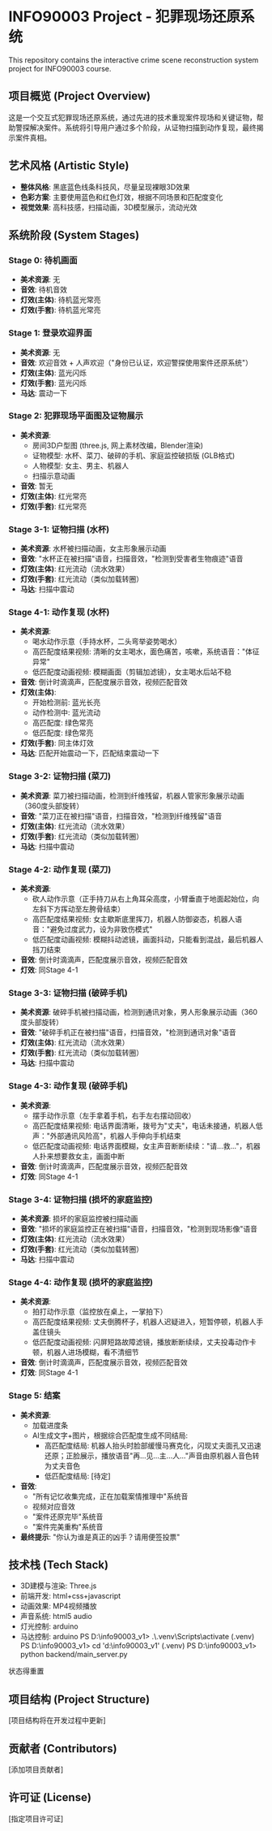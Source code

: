 # INFO90003 Project - 犯罪现场还原系统

This repository contains the interactive crime scene reconstruction system project for INFO90003 course.

## 项目概览 (Project Overview)

这是一个交互式犯罪现场还原系统，通过先进的技术重现案件现场和关键证物，帮助警探解决案件。系统将引导用户通过多个阶段，从证物扫描到动作复现，最终揭示案件真相。

## 艺术风格 (Artistic Style)

- **整体风格**: 黑底蓝色线条科技风，尽量呈现裸眼3D效果
- **色彩方案**: 主要使用蓝色和红色灯效，根据不同场景和匹配度变化
- **视觉效果**: 高科技感，扫描动画，3D模型展示，流动光效

## 系统阶段 (System Stages)

### Stage 0: 待机画面

- **美术资源**: 无
- **音效**: 待机音效
- **灯效(主体)**: 待机蓝光常亮
- **灯效(手套)**: 待机蓝光常亮

### Stage 1: 登录欢迎界面

- **美术资源**: 无
- **音效**: 欢迎音效 + 人声欢迎（"身份已认证，欢迎警探使用案件还原系统"）
- **灯效(主体)**: 蓝光闪烁
- **灯效(手套)**: 蓝光闪烁
- **马达**: 震动一下

### Stage 2: 犯罪现场平面图及证物展示

- **美术资源**: 
  - 房间3D户型图 (three.js, 网上素材改编，Blender渲染)
  - 证物模型: 水杯、菜刀、破碎的手机、家庭监控破损版 (GLB格式)
  - 人物模型: 女主、男主、机器人
  - 扫描示意动画
- **音效**: 暂无
- **灯效(主体)**: 红光常亮
- **灯效(手套)**: 红光常亮

### Stage 3-1: 证物扫描 (水杯)

- **美术资源**: 水杯被扫描动画，女主形象展示动画
- **音效**: "水杯正在被扫描"语音，扫描音效，"检测到受害者生物痕迹"语音
- **灯效(主体)**: 红光流动（流水效果）
- **灯效(手套)**: 红光流动（类似加载转圈）
- **马达**: 扫描中震动

### Stage 4-1: 动作复现 (水杯)

- **美术资源**: 
  - 喝水动作示意（手持水杯，二头弯举姿势喝水）
  - 高匹配度结果视频: 清晰的女主喝水，面色痛苦，咳嗽，系统语音："体征异常"
  - 低匹配度动画视频: 模糊画面（剪辑加滤镜），女主喝水后站不稳
- **音效**: 倒计时滴滴声，匹配度展示音效，视频匹配音效
- **灯效(主体)**: 
  - 开始检测前: 蓝光长亮
  - 动作检测中: 蓝光流动
  - 高匹配度: 绿色常亮
  - 低匹配度: 绿色常亮
- **灯效(手套)**: 同主体灯效
- **马达**: 匹配开始震动一下，匹配结束震动一下

### Stage 3-2: 证物扫描 (菜刀)

- **美术资源**: 菜刀被扫描动画，检测到纤维残留，机器人管家形象展示动画（360度头部旋转）
- **音效**: "菜刀正在被扫描"语音，扫描音效，"检测到纤维残留"语音
- **灯效(主体)**: 红光流动（流水效果）
- **灯效(手套)**: 红光流动（类似加载转圈）
- **马达**: 扫描中震动

### Stage 4-2: 动作复现 (菜刀)

- **美术资源**: 
  - 砍人动作示意（正手持刀从右上角耳朵高度，小臂垂直于地面起始位，向左斜下方挥动至左胯骨结束）
  - 高匹配度结果视频: 女主歇斯底里挥刀，机器人防御姿态，机器人语音："避免过度武力，设为非致伤模式"
  - 低匹配度动画视频: 模糊抖动滤镜，画面抖动，只能看到混战，最后机器人挡刀结束
- **音效**: 倒计时滴滴声，匹配度展示音效，视频匹配音效
- **灯效**: 同Stage 4-1

### Stage 3-3: 证物扫描 (破碎手机)

- **美术资源**: 破碎手机被扫描动画，检测到通讯对象，男人形象展示动画（360度头部旋转）
- **音效**: "破碎手机正在被扫描"语音，扫描音效，"检测到通讯对象"语音
- **灯效(主体)**: 红光流动（流水效果）
- **灯效(手套)**: 红光流动（类似加载转圈）
- **马达**: 扫描中震动

### Stage 4-3: 动作复现 (破碎手机)

- **美术资源**: 
  - 摆手动作示意（左手拿着手机，右手左右摆动回收）
  - 高匹配度结果视频: 电话界面清晰，拨号为"丈夫"，电话未接通，机器人低声："外部通讯风险高"，机器人手伸向手机结束
  - 低匹配度动画视频: 电话界面模糊，女主声音断断续续："请...救..."，机器人扑来想要救女主，画面中断
- **音效**: 倒计时滴滴声，匹配度展示音效，视频匹配音效
- **灯效**: 同Stage 4-1

### Stage 3-4: 证物扫描 (损坏的家庭监控)

- **美术资源**: 损坏的家庭监控被扫描动画
- **音效**: "损坏的家庭监控正在被扫描"语音，扫描音效，"检测到现场影像"语音
- **灯效(主体)**: 红光流动（流水效果）
- **灯效(手套)**: 红光流动（类似加载转圈）
- **马达**: 扫描中震动

### Stage 4-4: 动作复现 (损坏的家庭监控)

- **美术资源**: 
  - 拍打动作示意（监控放在桌上，一掌拍下）
  - 高匹配度结果视频: 丈夫倒腾杯子，机器人迟疑进入，短暂停顿，机器人手盖住镜头
  - 低匹配度动画视频: 闪屏短路故障滤镜，播放断断续续，丈夫投毒动作卡顿，机器人进场模糊，看不清细节
- **音效**: 倒计时滴滴声，匹配度展示音效，视频匹配音效
- **灯效**: 同Stage 4-1

### Stage 5: 结案

- **美术资源**: 
  - 加载进度条
  - AI生成文字+图片，根据综合匹配度生成不同结局:
    - 高匹配度结局: 机器人抬头时脸部缓慢马赛克化，闪现丈夫面孔又迅速还原；正脸展示，播放语音"再...见...主...人..."声音由原机器人音色转为丈夫音色
    - 低匹配度结局: [待定]
- **音效**: 
  - "所有记忆收集完成，正在加载案情推理中"系统音
  - 视频对应音效
  - "案件还原完毕"系统音
  - "案件完美重构"系统音
- **最终提示**: "你认为谁是真正的凶手？请用便签投票"

## 技术栈 (Tech Stack)

- 3D建模与渲染: Three.js
- 前端开发: html+css+javascript
- 动画效果: MP4视频播放
- 声音系统: html5 audio
- 灯光控制: arduino
- 马达控制: arduino
PS D:\info90003_v1> .\\.venv\Scripts\activate
(.venv) PS D:\info90003_v1> cd 'd:\info90003_v1'
(.venv) PS D:\info90003_v1> python backend/main_server.py

状态得重置
## 项目结构 (Project Structure)

[项目结构将在开发过程中更新]

## 贡献者 (Contributors)

[添加项目贡献者]

## 许可证 (License)

[指定项目许可证]
